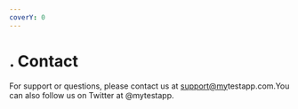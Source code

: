 ```yaml
---
coverY: 0
---
```


# . Contact

For support or questions, please contact us at [support@my](mailto:support@myawesomeapp.com)testapp.com.You can also follow us on Twitter at @mytestapp.
